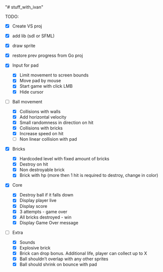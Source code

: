 "# stuff_with_ivan"




TODO:

- [x] Create VS proj
- [x] add lib (sdl or SFML)
- [x] draw sprite
- [x] restore prev progress from Go proj


- [x] Input for pad
    - [x] Limit movement to screen bounds
    - [x] Move pad by mouse
    - [x] Start game with click LMB
    - [x] Hide cursor
- [ ] Ball movement
    - [x] Collisions with walls
    - [x] Add horizontal velocity
    - [x] Small randomness in direction on hit
    - [x] Collisions with bricks
    - [x] Increase speed on hit
    - [ ] Non linear collision with pad
- [x] Bricks
    - [x] Hardcoded level with fixed amount of bricks
    - [x] Destroy on hit
    - [x] Non destroyable brick
    - [x] Brick with hp (more then 1 hit is required to destroy, change in color)
- [x] Core
    - [x] Destroy ball if it falls down 
    - [x] Display player live
    - [x] Display score
    - [x] 3 attempts - game over
    - [x] All bricks destroyed - win
	- [x] Display Game Over message
- [ ] Extra
    - [x] Sounds
    - [x] Explosive brick
    - [x] Brick can drop bonus. Additional life, player can collect up to X
    - [x] Ball shouldn’t overlap with any other sprites
    - [x] Ball should shrink on bounce with pad
